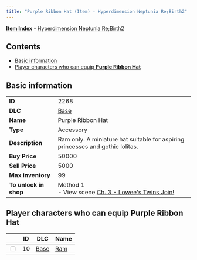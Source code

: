 ```yaml
---
title: "Purple Ribbon Hat (Item) - Hyperdimension Neptunia Re;Birth2"
---
```


[**Item Index**](/neptunia/rb2/item/index.html) - [Hyperdimension Neptunia Re;Birth2](/neptunia/rb2)

## Contents

- [Basic information](#basic-information)
- [Player characters who can equip **Purple Ribbon Hat**](#player-characters-who-can-equip-purple-ribbon-hat)

## Basic information

|   |   |
| -- | -- |
| **ID** | 2268 |
| **DLC** | [Base](/neptunia/rb2/dlc/0-base.html) |
| **Name** | Purple Ribbon Hat |
| **Type** | Accessory |
| **Description** | Ram only. A miniature hat suitable for aspiring princesses and gothic lolitas. |
| **Buy Price** | 50000 |
| **Sell Price** | 5000 |
| **Max inventory** | 99 |
| **To unlock in shop** | Method 1<br />- View scene [Ch. 3 - Lowee's Twins Join!](/neptunia/rb2/scene/0-268-ch-3-lowees-twins-join.html) |

## Player characters who can equip **Purple Ribbon Hat**

|    | ID | DLC | Name |
| -- | -- | --- | ---- |
| <input type="checkbox" id="rb2-player-0-10" class="trackbox" /> | 10 | [Base](/neptunia/rb2/dlc/0-base.html) | [Ram](/neptunia/rb2/player/0-10-ram.html) |